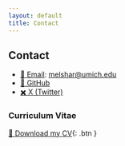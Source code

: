 ```yaml
---
layout: default
title: Contact
---
```


## Contact

- <a href="mailto:melshar@umich.edu">📧 Email</a>: melshar@umich.edu  
- <a href="https://github.com/elsharkawy-mostafa" target="_blank">🐙 GitHub</a>  
- <a href="https://x.com/YOUR_HANDLE" target="_blank">✖️ X (Twitter)</a>  

### Curriculum Vitae

[📄 Download my CV](assets/CV.pdf){: .btn }

